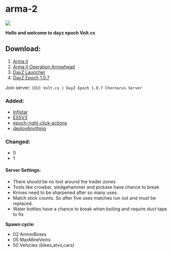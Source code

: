 # arma-2


![](https://media.discordapp.net/attachments/852723390624169997/863770084187176970/Untitled-22.png)


**Hello and welcome to dayz epoch Volt.cx**

## Download:
1.  [Arma II](https://store.steampowered.com/app/33900/Arma_2/)
2.  [Arma II Operation Arrowhead](https://store.steampowered.com/app/33930/Arma_2_Operation_Arrowhead/)
3.  [DayZ Launcher](https://dayzlauncher.com/)
4.  [DayZ Epoch 1.0.7](https://epochmod.com/a2dayzepoch.php)

Join server: `[EU] Volt.cx | DayZ Epoch 1.0.7 Chernarus Server`


### Added:
* [Infistar](https://infistar.de/)
* [ESSV3](https://github.com/AirwavesMan/ESSV3)
* [epoch-right-click-actions](https://github.com/AirwavesMan/epoch-right-click-actions)
* [deployAnything](https://github.com/oiad/deployAnything)


### Changed:
* 0
* 1


#### Server Settings:
* There should be no loot around the trader zones
* Tools like crowbar, sledgehammer and pickaxe have chance to break
* Knives need to be sharpened after so many uses.
* Match stick counts. So after five uses matches run out and must be replaced.
* Water bottles have a chance to break when boiling and require duct tape to fix


**Spawn cycle:**
* 02 AmmoBoxes
* 05 MaxMineVeins
* 50 Vehicles (bikes,atvs,cars)

